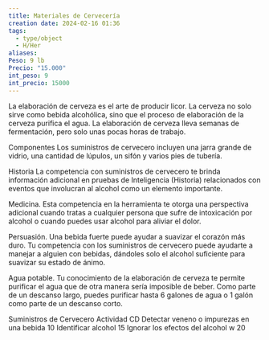 ```yaml
---
title: Materiales de Cervecería
creation date: 2024-02-16 01:36
tags:
  - type/object
  - H/Her
aliases: 
Peso: 9 lb
Precio: "15.000"
int_peso: 9
int_precio: 15000
---
```


La elaboración de cerveza es el arte de producir licor. La cerveza no solo sirve como bebida alcohólica, sino que el proceso de elaboración de la cerveza purifica el agua. La elaboración de cerveza lleva semanas de fermentación, pero solo unas pocas horas de trabajo.

Componentes Los suministros de cervecero incluyen una jarra grande de vidrio, una cantidad de lúpulos, un sifón y varios pies de tubería.

Historia La competencia con suministros de cervecero te brinda información adicional en pruebas de Inteligencia (Historia) relacionados con eventos que involucran al alcohol como un elemento importante.

Medicina. Esta competencia en la herramienta te otorga una perspectiva adicional cuando tratas a cualquier persona que sufre de intoxicación por alcohol o cuando puedes usar alcohol para aliviar el dolor.

Persuasión. Una bebida fuerte puede ayudar a suavizar el corazón más duro. Tu competencia con los suministros de cervecero puede ayudarte a manejar a alguien con bebidas, dándoles solo el alcohol suficiente para suavizar su estado de ánimo.

Agua potable. Tu conocimiento de la elaboración de cerveza te permite purificar el agua que de otra manera sería imposible de beber. Como parte de un descanso largo, puedes purificar hasta 6 galones de agua o 1 galón como parte de un descanso corto.


Suministros de Cervecero
Actividad                                                                       CD
Detectar veneno o impurezas en una bebida             10
Identificar alcohol                                                         15
Ignorar los efectos del alcohol                                   w 20